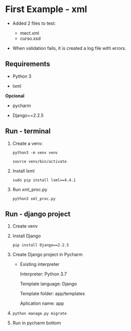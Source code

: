 # First Example - xml

- Added 2 files to test:

    - mect.xml
    - curso.xsd

- When validation fails, it is created a log file with errors.

## Requirements

- Python 3

- lxml

**Opcional**

- pycharm

- Django==2.2.5

## Run - terminal

1. Create a venv:

    `python3 -m venv venv`

    `source venv/bin/activate`

2. Install lxml

    `sudo pip install lxml==4.4.1`

3. Run xml_proc.py

    `python3 xml_proc.py`

## Run - django project

1. Create venv

2. Install Django

    `pip install Django==2.2.5`

3. Create Django project in Pycharm

    -  Existing interpreter 

        Interpreter: Python 3.7

        Template language: Django

        Template folder: app/templates

        Aplication name: app

4. `python manage.py migrate`

5. Run in pycharm bottom


